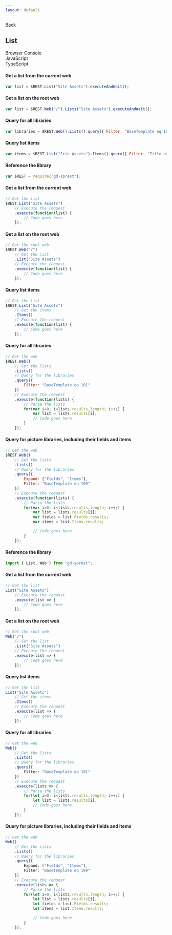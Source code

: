 ```yaml
---
layout: default
---
```

<div class="page-info" markdown="1">

[Back](/api/list)
## List

</div>

<!-- Tabs -->
<div class="tabs">
<!-- Tab Items -->
<div class="tab-items">
    <div class="tab-item">Browser Console</div>
    <div class="tab-item">JavaScript</div>
    <div class="tab-item">TypeScript</div>
</div>

<!-- Browser Console -->
<div class="tab-content" markdown="1">

#### Get a list from the current web
```js
var list = $REST.List("Site Assets").executeAndWait();
```
#### Get a list on the root web
```js
var list = $REST.Web("/").Lists("Site Assets").executeAndWait();
```
#### Query for all libraries
```js
var libraries = $REST.Web().Lists().query({ Filter: "BaseTemplate eq 101" }).executeAndWait();
```
#### Query list items
```js
var items = $REST.List("Site Assets").Items().query({ Filter: "Title eq 'My Filter'" }).executeAndWait();
```
</div>

<!-- JavaScript -->
<div class="tab-content" markdown="1">

#### Reference the library
```js
var $REST = require("gd-sprest");
```
#### Get a list from the current web
```js
// Get the list
$REST.List("Site Assets")
    // Execute the request
    .execute(function(list) {
        // Code goes here
    });
```
#### Get a list on the root web
```js
// Get the root web
$REST.Web("/")
    // Get the list
    .List("Site Assets")
    // Execute the request
    .execute(function(list) {
        // Code goes here
    });
```
#### Query list items
```js
// Get the list
$REST.List("Site Assets")
    // Get the items
    .Items()
    // Execute the request
    .execute(function(list) {
        // Code goes here
    });
```
#### Query for all libraries
```js
// Get the web
$REST.Web()
    // Get the lists
    .Lists()
    // Query for the libraries
    .query({
        Filter: "BaseTemplate eq 101"
    })
    // Execute the request
    .execute(function(lists) {
        // Parse the lists
        for(var i=0; i<lists.results.length; i++;) {
            var list = lists.results[i];
            // Code goes here
        }
    });
```
#### Query for picture libraries, including their fields and items
```js
// Get the web
$REST.Web()
    // Get the lists
    .Lists()
    // Query for the libraries
    .query({
        Expand: ["Fields", "Items"],
        Filter: "BaseTemplate eq 109"
    })
    // Execute the request
    .execute(function(lists) {
        // Parse the lists
        for(var i=0; i<lists.results.length; i++;) {
            var list = lists.results[i];
            var fields = list.Fields.results;
            var items = list.Items.results;

            // Code goes here
        }
    });
```
</div>

<!-- TypeScript -->
<div class="tab-content" markdown="1">

#### Reference the library
```ts
import { List, Web } from "gd-sprest";
```
#### Get a list from the current web
```ts
// Get the list
List("Site Assets")
    // Execute the request
    .execute(list => {
        // Code goes here
    });
```
#### Get a list on the root web
```ts
// Get the root web
Web("/")
    // Get the list
    .List("Site Assets")
    // Execute the request
    .execute(list => {
        // Code goes here
    });
```
#### Query list items
```ts
// Get the list
List("Site Assets")
    // Get the items
    .Items()
    // Execute the request
    .execute(list => {
        // Code goes here
    });
```
#### Query for all libraries
```ts
// Get the web
Web()
    // Get the lists
    .Lists()
    // Query for the libraries
    .query({
        Filter: "BaseTemplate eq 101"
    })
    // Execute the request
    .execute(lists => {
        // Parse the lists
        for(let i=0; i<lists.results.length; i++;) {
            let list = lists.results[i];
            // Code goes here
        }
    });
```
#### Query for picture libraries, including their fields and items
```ts
// Get the web
Web()
    // Get the lists
    .Lists()
    // Query for the libraries
    .query({
        Expand: ["Fields", "Items"],
        Filter: "BaseTemplate eq 109"
    })
    // Execute the request
    .execute(lists => {
        // Parse the lists
        for(let i=0; i<lists.results.length; i++;) {
            let list = lists.results[i];
            let fields = list.Fields.results;
            let items = list.Items.results;

            // Code goes here
        }
    });
```
</div>
</div>